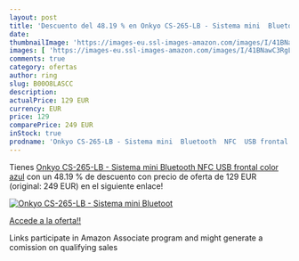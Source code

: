 ```yaml
---
layout: post
title: 'Descuento del 48.19 % en Onkyo CS-265-LB - Sistema mini  Bluetoot'
date: 
thumbnailImage: 'https://images-eu.ssl-images-amazon.com/images/I/41BNawC3RgL._SL200_.jpg'
images: [ 'https://images-eu.ssl-images-amazon.com/images/I/41BNawC3RgL._SL200_.jpg' ]
comments: true
category: ofertas
author: ring
slug: B00O8LASCC
description:
actualPrice: 129 EUR
currency: EUR
price: 129
comparePrice: 249 EUR
inStock: true
prodname: 'Onkyo CS-265-LB - Sistema mini  Bluetooth  NFC  USB frontal  color azul'
---
```


Tienes [Onkyo CS-265-LB - Sistema mini  Bluetooth  NFC  USB frontal  color azul](https://www.amazon.es/dp/B00O8LASCC/?tag=tolees-21) con un 48.19 % de descuento con precio de oferta de 129 EUR (original: 249 EUR) en el siguiente enlace!

[![Onkyo CS-265-LB - Sistema mini  Bluetoot](https://images-eu.ssl-images-amazon.com/images/I/41BNawC3RgL._SL200_.jpg)](https://www.amazon.es/dp/B00O8LASCC/?tag=tolees-21)

[Accede a la oferta!!](https://www.amazon.es/dp/B00O8LASCC/?tag=tolees-21)

Links participate in Amazon Associate program and might generate a comission on qualifying sales


